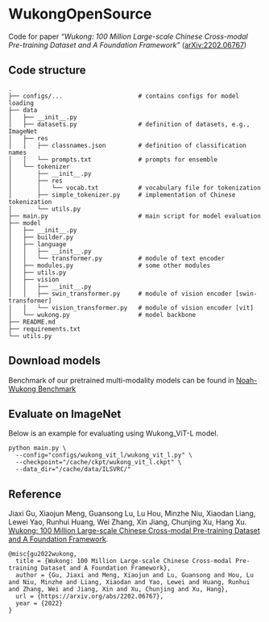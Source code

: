 # WukongOpenSource

Code for paper _“Wukong: 100 Million Large-scale Chinese Cross-modal Pre-training Dataset and A Foundation Framework”_ ([arXiv:2202.06767](https://arxiv.org/abs/2202.06767))

## Code structure

```
.
├── configs/...                     # contains configs for model loading
├── data
│   ├── __init__.py
│   ├── datasets.py                 # definition of datasets, e.g., ImageNet
│   ├── res
│   │   ├── classnames.json         # definition of classification names
│   │   └── prompts.txt             # prompts for ensemble
│   └── tokenizer
│       ├── __init__.py
│       ├── res
│       │   └── vocab.txt           # vocabulary file for tokenization
│       ├── simple_tokenizer.py     # implementation of Chinese tokenization
│       └── utils.py
├── main.py                         # main script for model evaluation
├── model
│   ├── __init__.py
│   ├── builder.py
│   ├── language
│   │   ├── __init__.py
│   │   └── transformer.py          # module of text encoder
│   ├── modules.py                  # some other modules
│   ├── utils.py
│   ├── vision
│   │   ├── __init__.py
│   │   ├── swin_transformer.py     # module of vision encoder [swin-transformer]
│   │   └── vision_transformer.py   # module of vision encoder [vit]
│   └── wukong.py                   # model backbone
├── README.md
├── requirements.txt
└── utils.py
```

## Download models

Benchmark of our pretrained multi-modality models can be found in [Noah-Wukong Benchmark](https://wukong-dataset.github.io/wukong-dataset/benchmark.html)

## Evaluate on ImageNet

Below is an example for evaluating using Wukong_ViT-L model.

```shell
python main.py \
  --config="configs/wukong_vit_l/wukong_vit_l.py" \
  --checkpoint="/cache/ckpt/wukong_vit_l.ckpt" \
  --data_dir="/cache/data/ILSVRC/"
```

## Reference

Jiaxi Gu, Xiaojun Meng, Guansong Lu, Lu Hou, Minzhe Niu, Xiaodan Liang, Lewei Yao, Runhui Huang, Wei Zhang, Xin Jiang, Chunjing Xu, Hang Xu.
[Wukong: 100 Million Large-scale Chinese Cross-modal Pre-training Dataset and A Foundation Framework](https://arxiv.org/abs/2202.06767).
```
@misc{gu2022wukong,
  title = {Wukong: 100 Million Large-scale Chinese Cross-modal Pre-training Dataset and A Foundation Framework},
  author = {Gu, Jiaxi and Meng, Xiaojun and Lu, Guansong and Hou, Lu and Niu, Minzhe and Liang, Xiaodan and Yao, Lewei and Huang, Runhui and Zhang, Wei and Jiang, Xin and Xu, Chunjing and Xu, Hang},
  url = {https://arxiv.org/abs/2202.06767},
  year = {2022}
}
```